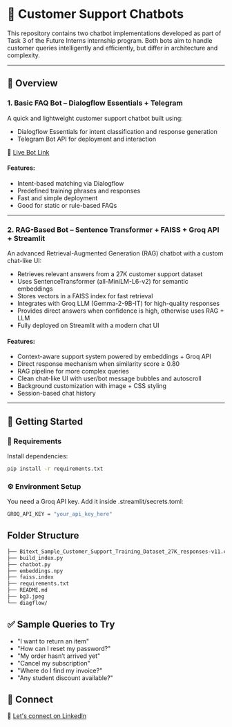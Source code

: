 ﻿# 🤖 Customer Support Chatbots 

This repository contains two chatbot implementations developed as part of Task 3 of the Future Interns internship program. Both bots aim to handle customer queries intelligently and efficiently, but differ in architecture and complexity.

---

## 📌 Overview

### 1. Basic FAQ Bot – Dialogflow Essentials + Telegram
A quick and lightweight customer support chatbot built using:
- Dialogflow Essentials for intent classification and response generation
- Telegram Bot API for deployment and interaction

🔗 [Live Bot Link](http://bit.ly/4fj9W2M)

#### Features:
- Intent-based matching via Dialogflow
- Predefined training phrases and responses
- Fast and simple deployment
- Good for static or rule-based FAQs

---

### 2. RAG-Based Bot – Sentence Transformer + FAISS + Groq API + Streamlit
An advanced Retrieval-Augmented Generation (RAG) chatbot with a custom chat-like UI:
- Retrieves relevant answers from a 27K customer support dataset
- Uses SentenceTransformer (all-MiniLM-L6-v2) for semantic embeddings
- Stores vectors in a FAISS index for fast retrieval
- Integrates with Groq LLM (Gemma-2-9B-IT) for high-quality responses
- Provides direct answers when confidence is high, otherwise uses RAG + LLM
- Fully deployed on Streamlit with a modern chat UI


#### Features:
- Context-aware support system powered by embeddings + Groq API
- Direct response mechanism when similarity score ≥ 0.80
- RAG pipeline for more complex queries
- Clean chat-like UI with user/bot message bubbles and autoscroll
- Background customization with image + CSS styling
- Session-based chat history

---

## 🚀 Getting Started

### 🔧 Requirements

Install dependencies:
``` bash
pip install -r requirements.txt
```

### ⚙️ Environment Setup
You need a Groq API key. Add it inside .streamlit/secrets.toml:
``` bash
GROQ_API_KEY = "your_api_key_here"
```
## Folder Structure

``` bash
├── Bitext_Sample_Customer_Support_Training_Dataset_27K_responses-v11.csv  
├── build_index.py                      
├── chatbot.py                
├── embeddings.npy            
├── faiss.index               
├── requirements.txt  
├── README.md  
├── bg3.jpeg                  
└── diagflow/                 
```

## ✅ Sample Queries to Try

- "I want to return an item"
- "How can I reset my password?"
- "My order hasn’t arrived yet"
- "Cancel my subscription"
- "Where do I find my invoice?"
- "Any student discount available?"



## 📢 Connect


🔗 [Let's connect on LinkedIn](https://www.linkedin.com/in/sugan2111/)


